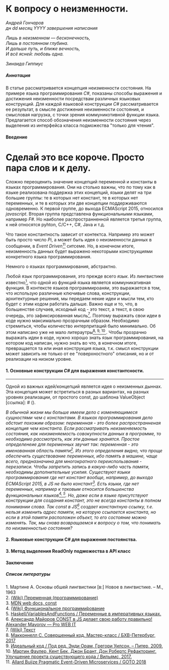 # К вопросу о неизменности.
*Андрей Гончаров*  
*дн dd месяц YYYY завершения написания*    

*Лишь в неизменном — бесконечность,*  
*Лишь в постоянном глубина.*  
*И дальше путь, и ближе вечность,*  
*И всё ясней: любовь одна.*  

*Зинаида Гиппиус*


##### Аннотация
В статье рассматривается концепция неизменности состояния. На примере языка программирования *C#*, показаны способы выражения и достижения неизменности посредствам различных языковых конструкций. Для каждой языковой конструкции *C#* рассматривается ее результат, в смысле достижения неизменности состояния, и смысловая нагрузка, с точки зрения коммуникотивной функции языка. Предлагается способ обозначения неизменности состояния через выделения из интерфейса класса подможества "только для чтения".    

#### Введение

# Сделай это все короче. Просто пара слов и к делу.
Сложно переоценить значение концепций переменной и константы в языках программирования. Они на столько важны, что по тому как в языке реализована поддержка этих концепций, языки делят на три большие группы: те в которых нет констант, те в которых нет переменных, и те в которых эти две концепции поддерживаются одновременно. К первой группе, до выхода ECMAScript 2015, относился *javascript*. Вторая группа представлена функциональными языками, например *F#*. Но наиболее распространненной является третья группа, к ней относятся pyhton, C/C++, C#, Java и т.д.

Что такое константность зависит от контектса. Например это может быть просто число *Pi*, а может быть идея о неизменности данных в сообщении, в *Event Driven*[<sup>11</sup>](#11) ситсеме. Но, в конечном итоге, неизменность данных будет выражено некоторыми конструкциями конкретного языка программирования. 

Немного о языках программирования, абстрактно.  

Любой язык программирования, это прежде всего *язык*. Из лингвистике известно[<sup>1</sup>](#1), что одной из функций языка является коммуникативная функция. В контексте языков программироаняи, это выражается в том, что использую различные ключивые слова, конструкции, архитектурные решения, мы передаем некие идеи и мысли тем, кто будет с этим кодом работать дальше. Важно еще и то, что, в большенстве случаев, исходный код - это текст, а текст, в свою очередь, это зафиксированная мысль[<sup>7</sup>](#7). Поэтому выражать свои идеи в коде нужно максимально прозрачным образом. Необходимо стремиться, чтобы количество интерпритаций было минимально. Об этом написано уже не мало литераутры[<sup>8, </sup>](#8)[<sup>9, </sup>](#9)[<sup>10 </sup>](#10). Чтобы прозрачно выражать идеи в коде, нужно хорошо знать язык программирования, на котором код написан, нужно знать во что, в конечном итоге, превращается та или иная конструкция языка, т.к. смысл конструкции может зависить не только от ее "поверхностного" описания, но и от реализации на низком уровне. 


#### 1. Основные конструкции *C#* для выражения константсности.

-------------------------------------------------------------------------
Одной из важных идей/концепций является идея о неизменных дыннах. Эта концепция может встретиться в разных вариантах, на разных уровнях реализации, от простого const, до шаблона ValueObject [ссылка]: # (). 

*В обычной жизни мы больше имеем дело с изменяющимеся сущностями чем с константами. В языках программирования дело обстоит похожим образом: переменная - это более распространненая концепция чем константа. Если рассматривать неизменяемость состояния, как неизменяемость совокупности данных в программе, то необходимо рассмотреть, как эти данные хранятся. Простое определенеие для переменных звучит так: переменная - это именованная область памяти[<sup>2</sup>](#2). Из этого определения видно, что проще обеспечить существование переменных, ибо память в машине, чаще всего, предназначина для многократного переиспользвания - перезаписи. Чтобы запретить запись в какую-либо часть памяти, необходимы дополнительные усилия. Существуют языки программирования где нет констант вообще, например, до выхода ECMAScript 2015, в JS не было констант[<sup>3</sup>](#3). Есть языки, где нет переменных, например к таковым относится большенства функциональных языков[<sup>4, </sup>](#4)[<sup>5</sup>](#5). Но, даже если в языке присутствуют конструкции для создания констант, это не всегда константы в полном понимании слова. Так const в JS[<sup>6</sup>](#6) создает константную ссылку, т.е. нельзя изменить адрес памяти, на которую ссылается константа, но если в этой памяти расположен объект, то его состояние можно изменять. Так, мы снова возвращаемся к вопросу о том, что понимать по неизменностью состояния?*

[//]: # (
Что это?
Переменная и константа, почему константа это сложнее чем переменная. 
Существование языков без переменных и без констант. 
Возможные интерпритации неизменности. 
Проблемы отсутствия неизменности. 
Выражение неизменяемости в языке, для машины, для программиста. 
Формализм и конвенция. 
Плюсы и минусы незименности.)

#### 2. Языковые конструкции C# для выражения постоянства.
[//]: # (
литералы
const
readonly static/nonstatic
struct
readonly struct
ref readonly - оптимизация по памяти, для структур, при возврате.
in param - оптимизация по памяти, для структур, при передаче параметра.
Array и ошибки с ним
IReadOnlyCollection<T>
Шаблон ValueObject)


#### 3. Метод выделения ReadOnly подможества в API класс
[//]: # (
const в объевлении методов в С++, 
const в объявлении переменных,
конструкция const T& - как оптимизация по памяти, с выражением неизменности.)

#### Заключение
[//]: # (О важности и значимости конструкция указывающих на постоянство.)

##### Список литературы
<a class='anchor' id='1'>1</a>. Мартине А. Основы обшей лингвистики \[в:\] Новое в лингвистике. – М., 1963  
<a class='anchor' id='2'>2</a>. <a href="https://ru.wikipedia.org/wiki/%D0%9F%D0%B5%D1%80%D0%B5%D0%BC%D0%B5%D0%BD%D0%BD%D0%B0%D1%8F_(%D0%BF%D1%80%D0%BE%D0%B3%D1%80%D0%B0%D0%BC%D0%BC%D0%B8%D1%80%D0%BE%D0%B2%D0%B0%D0%BD%D0%B8%D0%B5)">(Wiki) Переменная (программирование)</a>  
<a class='anchor' id='3'>3</a>. <a href="https://developer.mozilla.org/ru/docs/Web/JavaScript/Reference/Statements/const">MDN web docs, const</a>  
<a class='anchor' id='4'>4</a>. <a href="https://ru.wikipedia.org/wiki/%D0%A4%D1%83%D0%BD%D0%BA%D1%86%D0%B8%D0%BE%D0%BD%D0%B0%D0%BB%D1%8C%D0%BD%D0%BE%D0%B5_%D0%BF%D1%80%D0%BE%D0%B3%D1%80%D0%B0%D0%BC%D0%BC%D0%B8%D1%80%D0%BE%D0%B2%D0%B0%D0%BD%D0%B8%D0%B5">(Wiki) Функциона́льное программи́рование</a>  
<a class='anchor' id='5'>5</a>. <a href="https://ru.wikibooks.org/wiki/Haskell/VariablesAndFunctions#%D0%9F%D0%B5%D1%80%D0%B5%D0%BC%D0%B5%D0%BD%D0%BD%D1%8B%D0%B5_%D0%B2_%D0%B8%D0%BC%D0%BF%D0%B5%D1%80%D0%B0%D1%82%D0%B8%D0%B2%D0%BD%D1%8B%D1%85_%D1%8F%D0%B7%D1%8B%D0%BA%D0%B0%D1%85">Haskell/VariablesAndFunctions / Переменные в императивных языках.</a>  
<a class='anchor' id='6'>6</a>. <a href="https://medium.com/@frontman/const-%D0%B2-js-%D0%B4%D0%B5%D0%BB%D0%B0%D0%B5%D1%82-%D1%81%D0%B2%D0%BE%D1%8E-%D1%80%D0%B0%D0%B1%D0%BE%D1%82%D1%83-%D0%BF%D1%80%D0%B0%D0%B2%D0%B8%D0%BB%D1%8C%D0%BD%D0%BE-b346353d9cce">Александр Майоров CONST в JS делает свою работу правильно! Alexander Mayorov — Pro WEB IT</a>  
<a class='anchor' id='7'>7</a>. <a href="https://ru.wikipedia.org/wiki/Текст">(Wiki) Текст</a>  
<a class='anchor' id='8'>8</a>. <a href="https://www.ozon.ru/context/detail/id/142768363/">Макконнелл С. Совершенный код. Мастер-класс / БХВ-Петербург, 2017</a>  
<a class='anchor' id='9'>9</a>. <a href="https://www.ozon.ru/context/detail/id/4187085/">Идеальный код / Под ред. Энди Орам, Грегори Уилсон. – Питер, 2009.</a>  
<a class='anchor' id='10'>10</a>. <a href="https://www.ozon.ru/context/detail/id/4187085/">Мартин Фаулер, Кент Бек, Джон Брант, Дон Робертс Рефакторинг. Улучшение проекта существующего кода / Вильямс, 2017.</a>  
<a class='anchor' id='11'>11</a>. <a href="https://youtu.be/vSd_0zGxsIU">Allard Buijze Pragmatic Event-Driven Microservices / GOTO 2018</a> 


